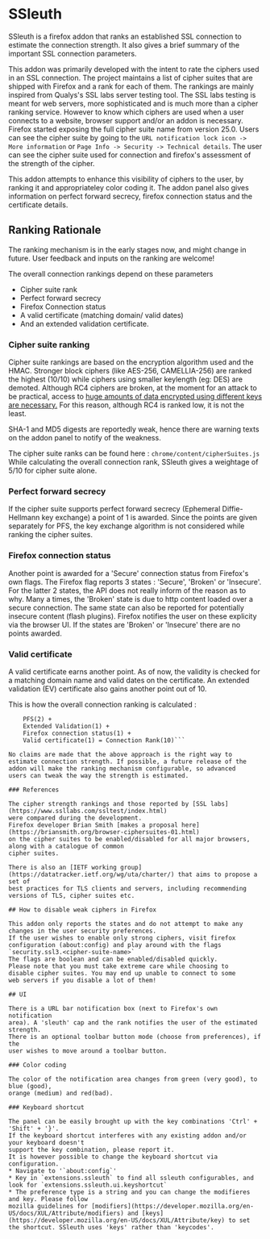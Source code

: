 SSleuth
=======

SSleuth is a firefox addon that ranks an established SSL connection to estimate 
the connection strength. It also gives a brief summary of the important SSL connection 
parameters.

This addon was primarily developed with the intent to rate the ciphers used in an
SSL connection. The project maintains a list of cipher suites that are shipped with
Firefox and a rank for each of them.
The rankings are mainly inspired from Qualys's SSL labs server testing tool. The 
SSL labs testing is meant for web servers, more sophisticated and is much more 
than a cipher ranking service. However to know which ciphers are used when a user
connects to a website, browser support and/or an addon is necessary. Firefox started
exposing the full cipher suite name from version 25.0. Users can see the
cipher suite by going to the `URL notification lock icon -> More information`
or `Page Info -> Security -> Technical details`.
The user can see the cipher suite used for connection and firefox's
assessment of the strength of the cipher.

This addon attempts to enhance this visibility of ciphers to the user,
by ranking it and appropriateley color coding it. 
The addon panel also gives information on perfect forward secrecy, firefox 
connection status and the certificate details.

## Ranking Rationale

The ranking mechanism is in the early stages now, and might change
in future. User feedback and inputs on the ranking are welcome!

The overall connection rankings depend on these parameters
* Cipher suite rank
* Perfect forward secrecy
* Firefox Connection status
* A valid certificate (matching domain/ valid dates)
* And an extended validation certificate.

### Cipher suite ranking
Cipher suite rankings are based on the encryption algorithm used and
the HMAC. Stronger block ciphers (like AES-256, CAMELLIA-256) are ranked
the highest (10/10) while ciphers using smaller keylength (eg: DES) are demoted.
Although RC4 ciphers are broken, at the moment
for an attack to be practical, access to [huge amounts of data encrypted using different keys are necessary.](https://community.qualys.com/blogs/securitylabs/2013/03/19/rc4-in-tls-is-broken-now-what)
For this reason, although RC4 is ranked low, it is not the least.

SHA-1 and MD5 digests are reportedly weak, hence there are warning
texts on the addon panel to notify of the weakness.

The  cipher suite ranks can be found here : `chrome/content/cipherSuites.js`
While calculating the overall connection rank, SSleuth gives a weightage
of 5/10 for cipher suite alone.

### Perfect forward secrecy
If the cipher suite supports perfect forward secrecy (Ephemeral Diffie-Hellmann
key exchange) a point of 1 is awarded. Since the points are given separately 
for PFS, the key exchange algorithm is not considered while ranking the
cipher suites.

### Firefox connection status
Another point is awarded for a 'Secure' connection status from Firefox's
own flags. The Firefox flag reports 3 states : 'Secure', 'Broken' or
'Insecure'. For the latter 2 states, the API does not really inform
of the reason as to why. Many a times, the 'Broken' state is due to http content
loaded over a secure connection. The same state can also be reported for potentially
insecure content (flash plugins). Firefox notifies the user
on these explicity via the browser UI. If the states are 'Broken' or
'Insecure' there are no points awarded.

### Valid certificate
A valid certificate earns another point. As of now, the validity is checked
for a matching domain name and valid dates on the certificate.
An extended validation (EV) certificate also gains another point out of 10.

This is how the overall connection ranking is calculated :

```Cipher rank(5) + 
    PFS(2) + 
    Extended Validation(1) + 
    Firefox connection status(1) + 
    Valid certificate(1) = Connection Rank(10)```

No claims are made that the above approach is the right way to
estimate connection strength. If possible, a future release of the
addon will make the ranking mechanism configurable, so advanced
users can tweak the way the strength is estimated.

### References

The cipher strength rankings and those reported by [SSL labs](https://www.ssllabs.com/ssltest/index.html)
were compared during the development.
Firefox developer Brian Smith [makes a proposal here](https://briansmith.org/browser-ciphersuites-01.html)
on the cipher suites to be enabled/disabled for all major browsers, along with a catalogue of common
cipher suites.

There is also an [IETF working group](https://datatracker.ietf.org/wg/uta/charter/) that aims to propose a set of
best practices for TLS clients and servers, including recommending
versions of TLS, cipher suites etc.

## How to disable weak ciphers in Firefox

This addon only reports the states and do not attempt to make any
changes in the user security preferences.
If the user wishes to enable only strong ciphers, visit firefox
configuration (about:config) and play around with the flags
`security.ssl3.<cipher-suite-name>`
The flags are boolean and can be enabled/disabled quickly.
Please note that you must take extreme care while choosing to
disable cipher suites. You may end up unable to connect to some
web servers if you disable a lot of them!

## UI

There is a URL bar notification box (next to Firefox's own notification
area). A 'sleuth' cap and the rank notifies the user of the estimated strength.
There is an optional toolbar button mode (choose from preferences), if the
user wishes to move around a toolbar button. 

### Color coding

The color of the notification area changes from green (very good), to blue (good),
orange (medium) and red(bad). 

### Keyboard shortcut

The panel can be easily brought up with the key combinations 'Ctrl' + 'Shift' + '}'. 
If the keyboard shortcut interferes with any existing addon and/or your keyboard doesn't
support the key combination, please report it.
It is however possible to change the keyboard shortcut via configuration.
* Navigate to '`about:config`'
* Key in `extensions.ssleuth` to find all ssleuth configurables, and look for `extensions.ssleuth.ui.keyshortcut`
* The preference type is a string and you can change the modifieres and key. Please follow
mozilla guidelines for [modifiers](https://developer.mozilla.org/en-US/docs/XUL/Attribute/modifiers) and [keys](https://developer.mozilla.org/en-US/docs/XUL/Attribute/key) to set the shortcut. SSleuth uses 'keys' rather than 'keycodes'. 

